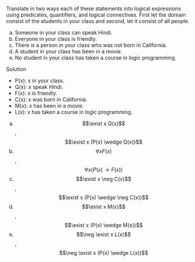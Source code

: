 Translate in two ways each of these statements into logical expressions using predicates, quantifiers, and logical connectives. First let the domain consist of the students in your class and second, let it consist of all people.

1. Someone in your class can speak Hindi.
1. Everyone in your class is friendly.
1. There is a person in your class who was not born in California.
1. A student in your class has been in a movie.
1. No student in your class has taken a course in logic programming.

Solution

+ P(x): x in your class.
+ Q(x): x speak Hindi.
+ F(x): x is friendly.
+ C(x): x was born in California.
+ M(x): x has been in a movie.
+ L(x): x has taken a course in logic programming.

1. $$\exist x Q(x)$$, $$\exist x (P(x) \wedge Q(x))$$
1. $$\forall x F(x)$$, $$\forall x (P(x) \rightarrow F(x))$$
1. $$\exist x \neg C(x)$$, $$\exist x (P(x) \wedge \neg C(x))$$
1. $$\exist x M(x)$$, $$\exist x (P(x) \wedge M(x))$$
1. $$\neg \exist x L(x)$$, $$\neg \exist x (P(x) \wedge L(x))$$

<style type="text/css">
    ol { list-style-type: lower-alpha; }
</style>